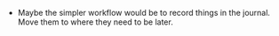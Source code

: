 - Maybe the simpler workflow would be to record things in the journal. Move them to where they need to be later.